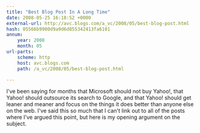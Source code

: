 ```yaml
---
title: "Best Blog Post In A Long Time"
date: 2008-05-25 16:18:52 +0000
external-url: http://avc.blogs.com/a_vc/2008/05/best-blog-post.html
hash: 05566b9900d9a9d6d855342413fa6101
annum:
    year: 2008
    month: 05
url-parts:
    scheme: http
    host: avc.blogs.com
    path: /a_vc/2008/05/best-blog-post.html

---
```


I've been saying for months that Microsoft should not buy Yahoo!, that Yahoo! should outsource its search to Google, and that Yahoo! should get leaner and meaner and focus on the things it does better than anyone else on the web. I've said this so much that I can't link out to all of the posts where I've argued this point, but here is my opening argument on the subject.
